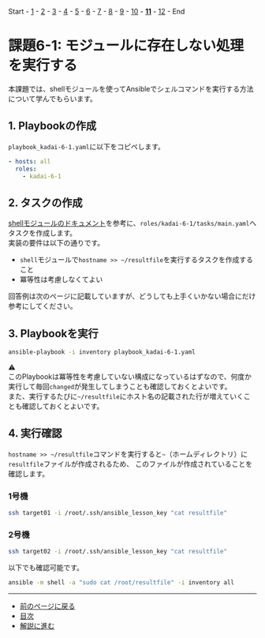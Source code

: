 Start - [1](step1.md) - [2](step2.md) - [3](step3.md) - [4](step4.md) - [5](step5.md) - [6](step6.md) - [7](step7.md) - [8](step8.md) - [9](step9.md) - [10](step10.md) - [**11**](step11.md) - [12](step12.md) - End


# 課題6-1: モジュールに存在しない処理を実行する

本課題では、shellモジュールを使ってAnsibleでシェルコマンドを実行する方法について学んでもらいます。

## 1. Playbookの作成

`playbook_kadai-6-1.yaml`に以下をコピペします。

```yaml
- hosts: all
  roles:
    - kadai-6-1
```

## 2. タスクの作成

[shellモジュールのドキュメント](https://docs.ansible.com/ansible/2.9_ja/modules/shell_module.html)を参考に、`roles/kadai-6-1/tasks/main.yaml`へタスクを作成します。  
実装の要件は以下の通りです。

* `shell`モジュールで`hostname >> ~/resultfile`を実行するタスクを作成すること
* 冪等性は考慮しなくてよい

回答例は次のページに記載していますが、どうしても上手くいかない場合にだけ参考にしてください。

## 3. Playbookを実行

```bash
ansible-playbook -i inventory playbook_kadai-6-1.yaml
```

:warning:  
このPlaybookは冪等性を考慮していない構成になっているはずなので、何度か実行して毎回`changed`が発生してしまうことも確認しておくとよいです。  
また、実行するたびに`~/resultfile`にホスト名の記載された行が増えていくことも確認しておくとよいです。

## 4. 実行確認

`hostname >> ~/resultfile`コマンドを実行すると`~`（ホームディレクトリ）に`resultfile`ファイルが作成されるため、
このファイルが作成されていることを確認します。

### 1号機

```bash
ssh target01 -i /root/.ssh/ansible_lesson_key "cat resultfile"
```

### 2号機

```bash
ssh target02 -i /root/.ssh/ansible_lesson_key "cat resultfile"
```

以下でも確認可能です。

```bash
ansible -m shell -a "sudo cat /root/resultfile" -i inventory all
```

---

- [前のページに戻る](step10a.md)
- [目次](README.md)
- [解説に進む](step11a.md)

